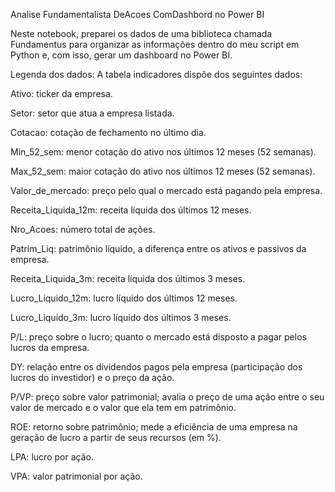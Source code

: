 Analise Fundamentalista DeAcoes ComDashbord no Power BI

Neste notebook, preparei os dados de uma biblioteca chamada Fundamentus para organizar as informações dentro do meu script em Python e, com isso, gerar um dashboard no Power BI.

Legenda dos dados: 
A tabela indicadores dispõe dos seguintes dados:

Ativo: ticker da empresa.

Setor: setor que atua a empresa listada.

Cotacao: cotação de fechamento no último dia.

Min_52_sem: menor cotação do ativo nos últimos 12 meses (52 semanas).

Max_52_sem: maior cotação do ativo nos últimos 12 meses (52 semanas).

Valor_de_mercado: preço pelo qual o mercado está pagando pela empresa.

Receita_Liquida_12m: receita líquida dos últimos 12 meses.

Nro_Acoes: número total de ações.

Patrim_Liq: patrimônio líquido, a diferença entre os ativos e passivos da empresa.

Receita_Liquida_3m: receita líquida dos últimos 3 meses.

Lucro_Liquido_12m: lucro líquido dos últimos 12 meses.

Lucro_Liquido_3m: lucro líquido dos últimos 3 meses.

P/L: preço sobre o lucro; quanto o mercado está disposto a pagar pelos lucros da empresa.

DY: relação entre os dividendos pagos pela empresa (participação dos lucros do investidor) e o preço da ação.

P/VP: preço sobre valor patrimonial; avalia o preço de uma ação entre o seu valor de mercado e o valor que ela tem em patrimônio.

ROE: retorno sobre patrimônio; mede a eficiência de uma empresa na geração de lucro a partir de seus recursos (em %).

LPA: lucro por ação.

VPA: valor patrimonial por ação.
